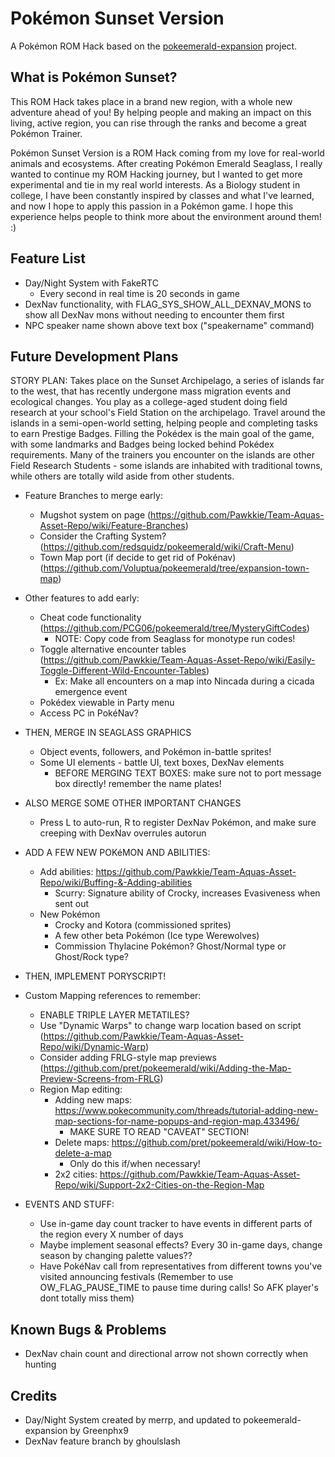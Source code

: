 # Pokémon Sunset Version

A Pokémon ROM Hack based on the [pokeemerald-expansion](https://github.com/rh-hideout/pokeemerald-expansion) project.

## What is Pokémon Sunset?

This ROM Hack takes place in a brand new region, with a whole new adventure ahead of you! By helping people and making an impact on this living, active region, you can rise through the ranks and become a great Pokémon Trainer.

Pokémon Sunset Version is a ROM Hack coming from my love for real-world animals and ecosystems. After creating Pokémon Emerald Seaglass, I really wanted to continue my ROM Hacking journey, but I wanted to get more experimental and tie in my real world interests. As a Biology student in college, I have been constantly inspired by classes and what I've learned, and now I hope to apply this passion in a Pokémon game. I hope this experience helps people to think more about the environment around them! :)

## Feature List
- Day/Night System with FakeRTC
    - Every second in real time is 20 seconds in game
- DexNav functionality, with FLAG_SYS_SHOW_ALL_DEXNAV_MONS to show all DexNav mons without needing to encounter them first
- NPC speaker name shown above text box ("speakername" command)

## Future Development Plans
STORY PLAN: Takes place on the Sunset Archipelago, a series of islands far to the west, that has recently undergone mass migration events and ecological changes. You play as a college-aged student doing field research at your school's Field Station on the archipelago. Travel around the islands in a semi-open-world setting, helping people and completing tasks to earn Prestige Badges. Filling the Pokédex is the main goal of the game, with some landmarks and Badges being locked behind Pokédex requirements. Many of the trainers you encounter on the islands are other Field Research Students - some islands are inhabited with traditional towns, while others are totally wild aside from other students.

- Feature Branches to merge early:
    - Mugshot system on page (https://github.com/Pawkkie/Team-Aquas-Asset-Repo/wiki/Feature-Branches)
    - Consider the Crafting System? (https://github.com/redsquidz/pokeemerald/wiki/Craft-Menu)
    - Town Map port (if decide to get rid of Pokénav) (https://github.com/Voluptua/pokeemerald/tree/expansion-town-map)

- Other features to add early:
    - Cheat code functionality (https://github.com/PCG06/pokeemerald/tree/MysteryGiftCodes)
        - NOTE: Copy code from Seaglass for monotype run codes!
    - Toggle alternative encounter tables (https://github.com/Pawkkie/Team-Aquas-Asset-Repo/wiki/Easily-Toggle-Different-Wild-Encounter-Tables)
        - Ex: Make all encounters on a map into Nincada during a cicada emergence event
    - Pokédex viewable in Party menu
    - Access PC in PokéNav?

- THEN, MERGE IN SEAGLASS GRAPHICS
    - Object events, followers, and Pokémon in-battle sprites!
    - Some UI elements - battle UI, text boxes, DexNav elements
        - BEFORE MERGING TEXT BOXES: make sure not to port message box directly! remember the name plates!
- ALSO MERGE SOME OTHER IMPORTANT CHANGES
    - Press L to auto-run, R to register DexNav Pokémon, and make sure creeping with DexNav overrules autorun

- ADD A FEW NEW POKéMON AND ABILITIES:
    - Add abilities: https://github.com/Pawkkie/Team-Aquas-Asset-Repo/wiki/Buffing-&-Adding-abilities
        - Scurry: Signature ability of Crocky, increases Evasiveness when sent out
    - New Pokémon
        - Crocky and Kotora (commissioned sprites)
        - A few other beta Pokémon (Ice type Werewolves)
        - Commission Thylacine Pokémon? Ghost/Normal type or Ghost/Rock type?

- THEN, IMPLEMENT PORYSCRIPT!

- Custom Mapping references to remember:
    - ENABLE TRIPLE LAYER METATILES?
    - Use "Dynamic Warps" to change warp location based on script (https://github.com/Pawkkie/Team-Aquas-Asset-Repo/wiki/Dynamic-Warp)
    - Consider adding FRLG-style map previews (https://github.com/pret/pokeemerald/wiki/Adding-the-Map-Preview-Screens-from-FRLG)
    - Region Map editing:
        - Adding new maps: https://www.pokecommunity.com/threads/tutorial-adding-new-map-sections-for-name-popups-and-region-map.433496/
            - MAKE SURE TO READ "CAVEAT" SECTION!
        - Delete maps: https://github.com/pret/pokeemerald/wiki/How-to-delete-a-map
            - Only do this if/when necessary!
        - 2x2 cities: https://github.com/Pawkkie/Team-Aquas-Asset-Repo/wiki/Support-2x2-Cities-on-the-Region-Map

- EVENTS AND STUFF:
    - Use in-game day count tracker to have events in different parts of the region every X number of days
    - Maybe implement seasonal effects? Every 30 in-game days, change season by changing palette values??
    - Have PokéNav call from representatives from different towns you've visited announcing festivals (Remember to use OW_FLAG_PAUSE_TIME to pause time during calls! So AFK player's dont totally miss them)

## Known Bugs & Problems
- DexNav chain count and directional arrow not shown correctly when hunting

## Credits
- Day/Night System created by merrp, and updated to pokeemerald-expansion by Greenphx9
- DexNav feature branch by ghoulslash